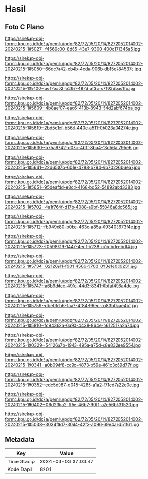 # Hasil

## Foto C Plano

https://sirekap-obj-formc.kpu.go.id/dc2a/pemilu/pdpr/82/72/05/20/14/8272052014002-20240215-185027--f4569c00-8d65-43e7-9300-400c171345a5.jpg

https://sirekap-obj-formc.kpu.go.id/dc2a/pemilu/pdpr/82/72/05/20/14/8272052014002-20240215-185050--66dc7a42-cb4b-4cda-906b-db15e784537c.jpg

https://sirekap-obj-formc.kpu.go.id/dc2a/pemilu/pdpr/82/72/05/20/14/8272052014002-20240215-185100--aef7ea02-b296-487d-af3c-c7192dbac1fc.jpg

https://sirekap-obj-formc.kpu.go.id/dc2a/pemilu/pdpr/82/72/05/20/14/8272052014002-20240215-185609--4b8aef07-ead6-413b-8943-54d2abf674ba.jpg

https://sirekap-obj-formc.kpu.go.id/dc2a/pemilu/pdpr/82/72/05/20/14/8272052014002-20240215-185619--2bd5c1ef-b56d-440e-a511-0b023a04274e.jpg

https://sirekap-obj-formc.kpu.go.id/dc2a/pemilu/pdpr/82/72/05/20/14/8272052014002-20240215-185630--b75a9242-d08c-4b1f-8ba4-13d56af795e6.jpg

https://sirekap-obj-formc.kpu.go.id/dc2a/pemilu/pdpr/82/72/05/20/14/8272052014002-20240215-185641--22d6507b-601e-4788-b794-6b70226b6ea7.jpg

https://sirekap-obj-formc.kpu.go.id/dc2a/pemilu/pdpr/82/72/05/20/14/8272052014002-20240215-185651--95deafdd-e8cd-4168-bd52-54892abd3383.jpg

https://sirekap-obj-formc.kpu.go.id/dc2a/pemilu/pdpr/82/72/05/20/14/8272052014002-20240215-185702--4a1f764f-d17b-4088-a9bf-55846a8dc565.jpg

https://sirekap-obj-formc.kpu.go.id/dc2a/pemilu/pdpr/82/72/05/20/14/8272052014002-20240215-185712--fb949d80-b0be-463c-a85a-093403673f4e.jpg

https://sirekap-obj-formc.kpu.go.id/dc2a/pemilu/pdpr/82/72/05/20/14/8272052014002-20240215-185723--f0598619-1447-4ecf-b238-c7ccbdeebdf4.jpg

https://sirekap-obj-formc.kpu.go.id/dc2a/pemilu/pdpr/82/72/05/20/14/8272052014002-20240215-185734--62126a11-f901-458b-9703-093e1e0d6231.jpg

https://sirekap-obj-formc.kpu.go.id/dc2a/pemilu/pdpr/82/72/05/20/14/8272052014002-20240215-185747--a6b9ddcc-491c-44d3-8341-0bfaf496a4de.jpg

https://sirekap-obj-formc.kpu.go.id/dc2a/pemilu/pdpr/82/72/05/20/14/8272052014002-20240215-185759--dbe0feb6-1aa2-4f84-96ec-aa83b0aae4bf.jpg

https://sirekap-obj-formc.kpu.go.id/dc2a/pemilu/pdpr/82/72/05/20/14/8272052014002-20240215-185810--fc94362a-6a90-4438-864e-b612512a2a74.jpg

https://sirekap-obj-formc.kpu.go.id/dc2a/pemilu/pdpr/82/72/05/20/14/8272052014002-20240215-190329--54126a7b-1943-495a-a75d-c8e832ee9554.jpg

https://sirekap-obj-formc.kpu.go.id/dc2a/pemilu/pdpr/82/72/05/20/14/8272052014002-20240215-190341--a0b09df8-cc9c-4873-b59e-861c3c69d77f.jpg

https://sirekap-obj-formc.kpu.go.id/dc2a/pemilu/pdpr/82/72/05/20/14/8272052014002-20240215-190352--edc5d087-d045-4266-a1a2-f71cd7a22e0e.jpg

https://sirekap-obj-formc.kpu.go.id/dc2a/pemilu/pdpr/82/72/05/20/14/8272052014002-20240215-190402--06d23ba2-ff5e-46b7-90f1-a2e56b531520.jpg

https://sirekap-obj-formc.kpu.go.id/dc2a/pemilu/pdpr/82/72/05/20/14/8272052014002-20240215-185038--3034f9d7-30d4-42f3-a096-69e4aed51f61.jpg


## Metadata

| Key        | Value               |
| ---------- | ------------------- |
| Time Stamp | 2024-03-03 07:03:47 |
| Kode Dapil | 8201                |



